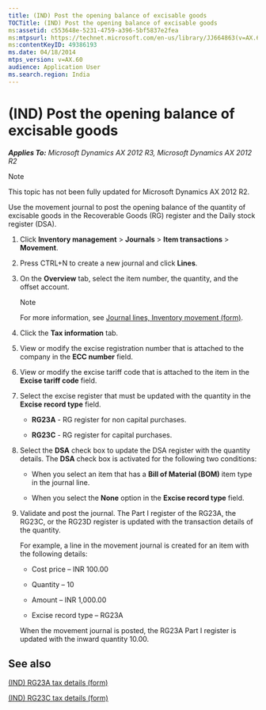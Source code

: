 ```yaml
---
title: (IND) Post the opening balance of excisable goods
TOCTitle: (IND) Post the opening balance of excisable goods
ms:assetid: c553648e-5231-4759-a396-5bf5837e2fea
ms:mtpsurl: https://technet.microsoft.com/en-us/library/JJ664863(v=AX.60)
ms:contentKeyID: 49386193
ms.date: 04/18/2014
mtps_version: v=AX.60
audience: Application User
ms.search.region: India
---
```


# (IND) Post the opening balance of excisable goods 


_**Applies To:** Microsoft Dynamics AX 2012 R3, Microsoft Dynamics AX 2012 R2_


> [!NOTE]
> <P>This topic has not been fully updated for Microsoft Dynamics AX 2012 R2.</P>



Use the movement journal to post the opening balance of the quantity of excisable goods in the Recoverable Goods (RG) register and the Daily stock register (DSA).

1.  Click **Inventory management** \> **Journals** \> **Item transactions** \> **Movement**.

2.  Press CTRL+N to create a new journal and click **Lines**.

3.  On the **Overview** tab, select the item number, the quantity, and the offset account.
    

    > [!NOTE]
    > <P>For more information, see <A href="https://technet.microsoft.com/en-us/library/aa598740(v=ax.60)">Journal lines, Inventory movement (form)</A>.</P>



4.  Click the **Tax information** tab.

5.  View or modify the excise registration number that is attached to the company in the **ECC number** field.

6.  View or modify the excise tariff code that is attached to the item in the **Excise tariff code** field.

7.  Select the excise register that must be updated with the quantity in the **Excise record type** field.
    
      - **RG23A** - RG register for non capital purchases.
    
      - **RG23C** - RG register for capital purchases.

8.  Select the **DSA** check box to update the DSA register with the quantity details. The **DSA** check box is activated for the following two conditions:
    
      - When you select an item that has a **Bill of Material (BOM)** item type in the journal line.
    
      - When you select the **None** option in the **Excise record type** field.

9.  Validate and post the journal. The Part I register of the RG23A, the RG23C, or the RG23D register is updated with the transaction details of the quantity.
    
    For example, a line in the movement journal is created for an item with the following details:
    
      - Cost price – INR 100.00
    
      - Quantity – 10
    
      - Amount – INR 1,000.00
    
      - Excise record type – RG23A
    
    When the movement journal is posted, the RG23A Part I register is updated with the inward quantity 10.00.

## See also

[(IND) RG23A tax details (form)](https://technet.microsoft.com/en-us/library/jj678015\(v=ax.60\))

[(IND) RG23C tax details (form)](https://technet.microsoft.com/en-us/library/jj677926\(v=ax.60\))

  


